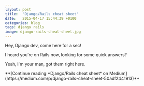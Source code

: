 ```yaml
---
layout: post
title:  "Django/Rails cheat sheet"
date:   2015-04-17 15:44:39 +0100
categories: blog
tags: django rails
image: django-rails-cheat-sheet.jpg
---
```


Hey, Django dev, come here for a sec!

I heard you're on Rails now, looking for some quick answers?

Yeah, I'm your man, got them right here.

<div markdown="1" class="medium">
**[Continue reading *Django/Rails cheat sheet* on Medium](https://medium.com/p/django-rails-cheat-sheet-50adf2441913)**
</div>